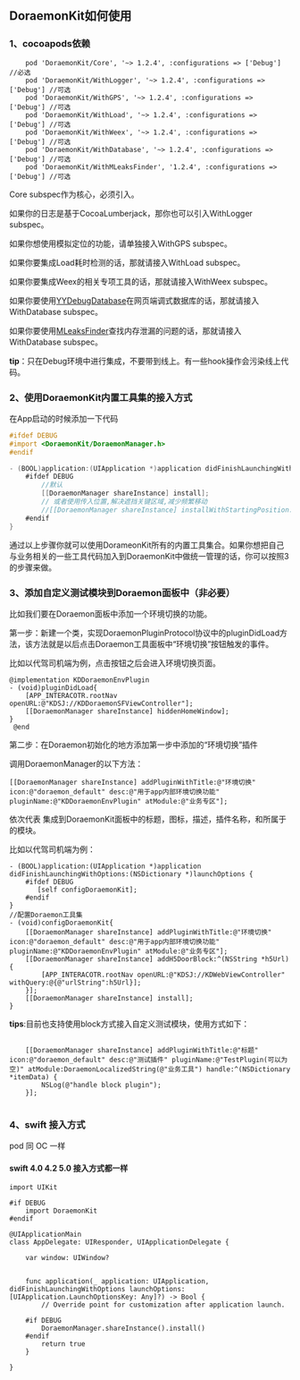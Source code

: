 ## DoraemonKit如何使用

### 1、cocoapods依赖

```
    pod 'DoraemonKit/Core', '~> 1.2.4', :configurations => ['Debug'] //必选
    pod 'DoraemonKit/WithLogger', '~> 1.2.4', :configurations => ['Debug'] //可选
    pod 'DoraemonKit/WithGPS', '~> 1.2.4', :configurations => ['Debug'] //可选
    pod 'DoraemonKit/WithLoad', '~> 1.2.4', :configurations => ['Debug'] //可选
    pod 'DoraemonKit/WithWeex', '~> 1.2.4', :configurations => ['Debug'] //可选
    pod 'DoraemonKit/WithDatabase', '~> 1.2.4', :configurations => ['Debug'] //可选
    pod 'DoraemonKit/WithMLeaksFinder', '1.2.4', :configurations => ['Debug'] //可选
```
Core subspec作为核心，必须引入。

如果你的日志是基于CocoaLumberjack，那你也可以引入WithLogger subspec。

如果你想使用模拟定位的功能，请单独接入WithGPS subspec。

如果你要集成Load耗时检测的话，那就请接入WithLoad subspec。

如果你要集成Weex的相关专项工具的话，那就请接入WithWeex subspec。

如果你要使用[YYDebugDatabase](https://github.com/y500/iOSDebugDatabase)在网页端调式数据库的话，那就请接入WithDatabase subspec。

如果你要使用[MLeaksFinder](https://github.com/Tencent/MLeaksFinder)查找内存泄漏的问题的话，那就请接入WithDatabase subspec。


**tip**：只在Debug环境中进行集成，不要带到线上。有一些hook操作会污染线上代码。

### 2、使用DoraemonKit内置工具集的接入方式
在App启动的时候添加一下代码

```objective-c
#ifdef DEBUG
#import <DoraemonKit/DoraemonManager.h>
#endif

- (BOOL)application:(UIApplication *)application didFinishLaunchingWithOptions:(NSDictionary *)launchOptions {
    #ifdef DEBUG
    	//默认
        [[DoraemonManager shareInstance] install];
    	// 或者使用传入位置,解决遮挡关键区域,减少频繁移动
        //[[DoraemonManager shareInstance] installWithStartingPosition:CGPointMake(66, 66)];
    #endif
}
```

 通过以上步骤你就可以使用DorameonKit所有的内置工具集合。如果你想把自己与业务相关的一些工具代码加入到DoraemonKit中做统一管理的话，你可以按照3的步骤来做。

### 3、添加自定义测试模块到Doraemon面板中（非必要）
比如我们要在Doraemon面板中添加一个环境切换的功能。

第一步：新建一个类，实现DoraemonPluginProtocol协议中的pluginDidLoad方法，该方法就是以后点击Doraemon工具面板中“环境切换”按钮触发的事件。

比如以代驾司机端为例，点击按钮之后会进入环境切换页面。

```
@implementation KDDoraemonEnvPlugin
- (void)pluginDidLoad{
    [APP_INTERACOTR.rootNav openURL:@"KDSJ://KDDoraemonSFViewController"];
    [[DoraemonManager shareInstance] hiddenHomeWindow];
}
 @end
```


第二步：在Doraemon初始化的地方添加第一步中添加的“环境切换”插件

调用DoraemonManager的以下方法：

```
[[DoraemonManager shareInstance] addPluginWithTitle:@"环境切换" icon:@"doraemon_default" desc:@"用于app内部环境切换功能" pluginName:@"KDDoraemonEnvPlugin" atModule:@"业务专区"];
```

依次代表 集成到DoraemonKit面板中的标题，图标，描述，插件名称，和所属于的模块。

比如以代驾司机端为例：

```
- (BOOL)application:(UIApplication *)application didFinishLaunchingWithOptions:(NSDictionary *)launchOptions {
    #ifdef DEBUG
       [self configDoraemonKit];
    #endif
}
//配置Doraemon工具集
- (void)configDoraemonKit{
    [[DoraemonManager shareInstance] addPluginWithTitle:@"环境切换" icon:@"doraemon_default" desc:@"用于app内部环境切换功能" pluginName:@"KDDoraemonEnvPlugin" atModule:@"业务专区"];
    [[DoraemonManager shareInstance] addH5DoorBlock:^(NSString *h5Url) {
        [APP_INTERACOTR.rootNav openURL:@"KDSJ://KDWebViewController" withQuery:@{@"urlString":h5Url}];
    }];
    [[DoraemonManager shareInstance] install];
}
```

**tips**:目前也支持使用block方式接入自定义测试模块，使用方式如下：

```

    [[DoraemonManager shareInstance] addPluginWithTitle:@"标题" icon:@"doraemon_default" desc:@"测试插件" pluginName:@"TestPlugin(可以为空)" atModule:DoraemonLocalizedString(@"业务工具") handle:^(NSDictionary *itemData) {
        NSLog(@"handle block plugin");
    }];
    
```

### 4、swift 接入方式
pod 同 OC 一样

#### swift 4.0 4.2 5.0 接入方式都一样

```
import UIKit

#if DEBUG
    import DoraemonKit
#endif

@UIApplicationMain
class AppDelegate: UIResponder, UIApplicationDelegate {

    var window: UIWindow?


    func application(_ application: UIApplication, didFinishLaunchingWithOptions launchOptions: [UIApplication.LaunchOptionsKey: Any]?) -> Bool {
        // Override point for customization after application launch.
        
    #if DEBUG
        DoraemonManager.shareInstance().install()
    #endif
        return true
    }
    
}
```

